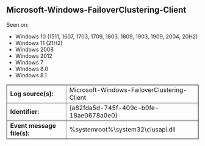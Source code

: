 ## Microsoft-Windows-FailoverClustering-Client

Seen on:
* Windows 10 (1511, 1607, 1703, 1709, 1803, 1809, 1903, 1909, 2004, 20H2)
* Windows 11 (21H2)
* Windows 2008
* Windows 2012
* Windows 7
* Windows 8.0
* Windows 8.1

<table border="1" class="docutils">
  <tbody>
    <tr>
      <td><b>Log source(s):</b></td>
      <td>Microsoft-Windows-FailoverClustering-Client</td>
    </tr>
    <tr>
      <td><b>Identifier:</b></td>
      <td>{a82fda5d-745f-409c-b0fe-18ae0678a0e0}</td>
    </tr>
    <tr>
      <td><b>Event message file(s):</b></td>
      <td>%systemroot%\system32\clusapi.dll</td>
    </tr>
  </tbody>
</table>

&nbsp;

